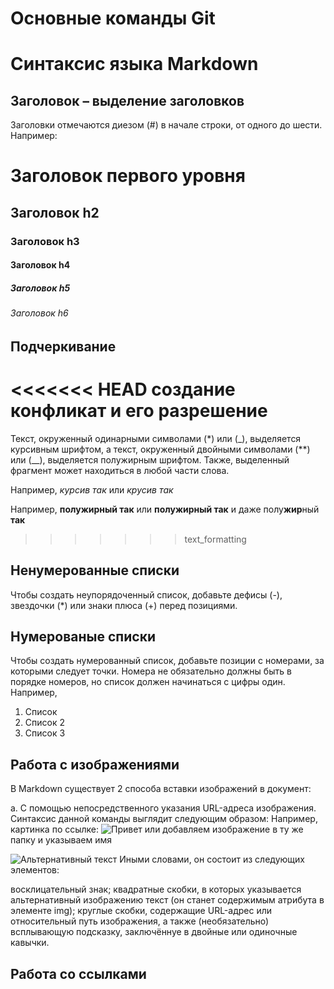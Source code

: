 # Основные команды Git

# Синтаксис языка Markdown

## Заголовок – выделение заголовков

Заголовки отмечаются диезом (#) в начале строки, от одного до шести. Например:

# Заголовок первого уровня #
## Заголовок h2
### Заголовок h3
#### Заголовок h4
##### Заголовок h5
###### Заголовок h6

## Подчеркивание

<<<<<<< HEAD
создание конфликат и его разрешение
=======
Текст, окруженный одинарными символами (*) или (_), выделяется курсивным шрифтом, а текст, окруженный двойными символами (**) или (__), выделяется полужирным шрифтом. Также, выделенный фрагмент может находиться в любой части слова. 

Например, *курсив так* или _крусив так_

Например, **полужирный так** или __полужирный так__ и даже полу**жир**ный **так**
>>>>>>> text_formatting

## Ненумерованные списки

Чтобы создать неупорядоченный список, добавьте дефисы (-), звездочки (*) или знаки плюса (+) перед позициями.

## Нумерованые списки

Чтобы создать нумерованный список, добавьте позиции с номерами, за которыми следует точки. Номера не обязательно должны быть в порядке номеров, но список должен начинаться с цифры один.
Например,
1. Список 
2. Список 2
3. Список 3

## Работа с изображениями

В Markdown существует 2 способа вставки изображений в документ:

a. С помощью непосредственного указания URL-адреса изображения. Синтаксис данной команды выглядит следующим образом:
Например, картинка по ссылке:
![Привет](https://instapik.ru/wp-content/uploads/2020/10/privet-21.jpg)
или добавляем изображение в ту же папку и указываем имя

![Альтернативный текст](%D0%9F%D1%80%D0%B8%D0%B2%D0%B5%D1%82.png "Подсказка")
Иными словами, он состоит из следующих элементов:

восклицательный знак; квадратные скобки, в которых указывается альтернативный изображению текст (он станет содержимым атрибута в элементе img);
круглые скобки, содержащие URL-адрес или относительный путь изображения, а также (необязательно) всплывающую подсказку, заключённуе в двойные или одиночные кавычки.

## Работа со ссылками
